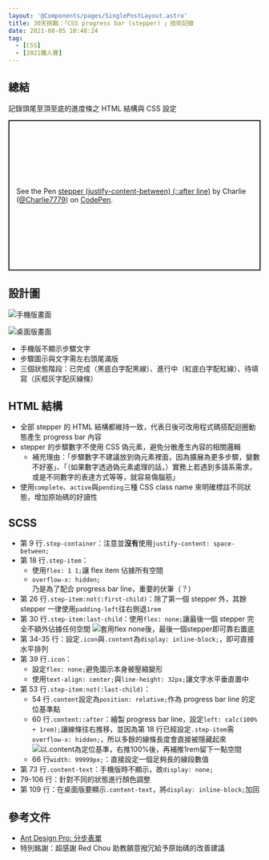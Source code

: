 ```yaml
---
layout: '@Components/pages/SinglePostLayout.astro'
title: 30天挑戰：「CSS progress bar (stepper) 」技術記錄
date: 2021-08-05 10:48:24
tag:
  - [CSS]
  - [2021鐵人賽]
---
```


## 總結

記錄頭尾至頂至底的進度條之 HTML 結構與 CSS 設定

<p class="codepen" data-height="300" data-theme-id="dark" data-default-tab="css,result" data-slug-hash="Pomdayv" data-user="Charlie7779" style="height: 300px; box-sizing: border-box; display: flex; align-items: center; justify-content: center; border: 2px solid; margin: 1em 0; padding: 1em;">
  <span>See the Pen <a href="https://codepen.io/Charlie7779/pen/Pomdayv">
  stepper (justify-content-between) (::after line)</a> by Charlie (<a href="https://codepen.io/Charlie7779">@Charlie7779</a>)
  on <a href="https://codepen.io">CodePen</a>.</span>
</p>
<script async src="https://cpwebassets.codepen.io/assets/embed/ei.js"></script>

## 設計圖

![手機版畫面](/2021/ithome2021-1-progress-bar/mobile.png)

![桌面版畫面](/2021/ithome2021-1-progress-bar/desktop.png)

- 手機版不顯示步驟文字
- 步驟圖示與文字需左右頭尾滿版
- 三個狀態階段：已完成（黑底白字配黑線）、進行中（紅底白字配紅線）、待填寫（灰框灰字配灰線條）

## HTML 結構

<script src="https://gist.github.com/tzynwang/8383c1f085057180b1cf87473c7e9e31.js"></script>

- 全部 stepper 的 HTML 結構都維持一致，代表日後可改用程式碼搭配迴圈動態產生 progress bar 內容
- stepper 的步驟數字不使用 CSS 偽元素，避免分散產生內容的相關邏輯
  - 補充理由：「步驟數字不建議放到偽元素裡面，因為擴展為更多步驟，變數不好塞」、「（如果數字透過偽元素處理的話，）實務上若遇到多語系需求，或是不同數字的表達方式等等，就容易傷腦筋」
- 使用`complete`、`active`與`pending`三種 CSS class name 來明確標註不同狀態，增加原始碼的好讀性

## SCSS

<script src="https://gist.github.com/tzynwang/ad326ea498a0945085e5961e188a3c21.js"></script>

- 第 9 行`.step-container`：注意並**沒有**使用`justify-content: space-between;`
- 第 18 行`.step-item`：
  - 使用`flex: 1 1;`讓 flex item 佔據所有空間
  - `overflow-x: hidden;`乃是為了配合 progress bar line，重要的伏筆（？）
- 第 26 行`.step-item:not(:first-child)`：除了第一個 stepper 外，其餘 stepper 一律使用`padding-left`往右側退`1rem`
- 第 30 行`.step-item:last-child`：使用`flex: none;`讓最後一個 stepper 完全不額外佔據任何空間
  ![套用flex none後，最後一個stepper即可靠右置底](/2021/ithome2021-1-progress-bar/flex-none-demo.gif)
- 第 34-35 行：設定`.icon`與`.content`為`display: inline-block;`，即可直接水平排列
- 第 39 行`.icon`：
  - 設定`flex: none;`避免圖示本身被壓縮變形
  - 使用`text-align: center;`與`line-height: 32px;`讓文字水平垂直置中
- 第 53 行`.step-item:not(:last-child)`：
  - 54 行`.content`設定為`position: relative;`作為 progress bar line 的定位基準點
  - 60 行`.content::after`：繪製 progress bar line，設定`left: calc(100% + 1rem);`讓線條往右推移，並因為第 18 行已經設定`.step-item`需`overflow-x: hidden;`，所以多餘的線條長度會直接被隱藏起來
    ![以.content為定位基準，右推100%後，再補推1rem留下一點空間](/2021/ithome2021-1-progress-bar/progress-line-demo.gif)
  - 66 行`width: 99999px;`：直接設定一個足夠長的線段數值
- 第 73 行`.content-text`：手機版時不顯示，故`display: none;`
- 79-106 行：針對不同的狀態進行顏色調整
- 第 109 行：在桌面版要顯示`.content-text`，將`display: inline-block;`加回

## 參考文件

- [Ant Design Pro: 分步表單](https://preview.pro.ant.design/form/step-form)
- 特別銘謝：超感謝 Red Chou 助教願意撥冗給予原始碼的改善建議
